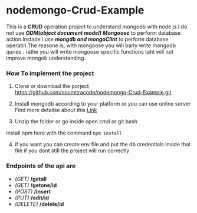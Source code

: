 # nodemongo-Crud-Example

This is a __CRUD__ operation project to understand mongodb with node js.I do not use ***ODM(object document model) Mongoose*** to perform database action.Instade i use  __***mongdb and mongoClint***__ to perform database operatin.The reasone is, with mongoose you will barly write mongodb quries . rathe you will write mongoose specific functions taht will not improve mongob understanding.


### How To implement the project

1. Clone or download the porject
 https://github.com/soumitracode/nodemongo-Crud-Example.git

2. Install mongodb according to your platform or you can use online server
 Find more detailse about this [Link](https://docs.mongodb.com/manual/installation/)

3. Unzip the folder or go inside open cmd or git bash
 
 install npm here with the command
 `npm install`

4. if you want you can create env file and put the db credentials inside that file 
 if you dont still the project will run correctly

### Endpoints of the api are
- _(GET)_  **/getall**
- _(GET)_  **/getone/id**
- _(POST)_  **/insert**
- _(PUT)_  **/edit/id**
- _(DELETE)_  **/delete/id**
